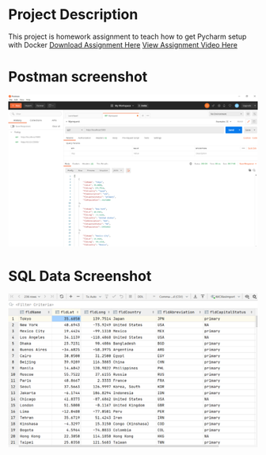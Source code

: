 # Project Description
This project is homework assignment to teach how to get Pycharm setup with Docker
[Download Assignment Here]()
[View Assignment Video Here]()
# Postman screenshot
![postman request output](screenshot/postman.PNG)
# SQL Data Screenshot
![pycharm data query](screenshot/query.PNG)